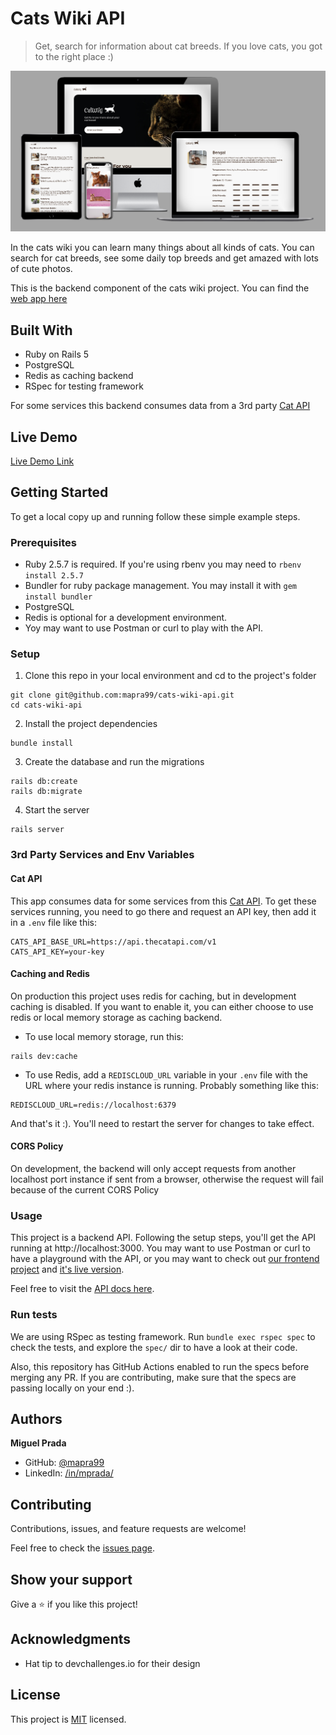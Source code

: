 # Cats Wiki API

> Get, search for information about cat breeds. If you love cats, you got to the right place :)

![screenshot](https://raw.githubusercontent.com/mapra99/cats-wiki/master/docs/mockup.png)

In the cats wiki you can learn many things about all kinds of cats. You can search for cat breeds, see some daily top breeds and get amazed with lots of cute photos.

This is the backend component of the cats wiki project. You can find the [web app here](https://github.com/mapra99/cats-wiki)

## Built With

- Ruby on Rails 5
- PostgreSQL
- Redis as caching backend
- RSpec for testing framework

For some services this backend consumes data from a 3rd party [Cat API](https://thecatapi.com/)

## Live Demo

[Live Demo Link](https://cats-wiki.herokuapp.com/)

## Getting Started

To get a local copy up and running follow these simple example steps.

### Prerequisites

- Ruby 2.5.7 is required. If you're using rbenv you may need to `rbenv install 2.5.7`
- Bundler for ruby package management. You may install it with `gem install bundler`
- PostgreSQL
- Redis is optional for a development environment.
- Yoy may want to use Postman or curl to play with the API.

### Setup

1. Clone this repo in your local environment and cd to the project's folder
```
git clone git@github.com:mapra99/cats-wiki-api.git
cd cats-wiki-api
```
2. Install the project dependencies
```
bundle install
```
3. Create the database and run the migrations
```
rails db:create
rails db:migrate
```
4. Start the server
```
rails server
```

### 3rd Party Services and Env Variables

#### Cat API
This app consumes data for some services from this [Cat API](https://thecatapi.com/). To get these services running, you need to go there and request an API key, then add it in a `.env` file like this:
```
CATS_API_BASE_URL=https://api.thecatapi.com/v1
CATS_API_KEY=your-key
```

#### Caching and Redis
On production this project uses redis for caching, but in development caching is disabled. If you want to enable it, you can either choose to use redis or local memory storage as caching backend.

- To use local memory storage, run this:
```
rails dev:cache
```

- To use Redis, add a `REDISCLOUD_URL` variable in your `.env` file with the URL where your redis instance is running. Probably something like this:
```
REDISCLOUD_URL=redis://localhost:6379
```

And that's it :). You'll need to restart the server for changes to take effect.

#### CORS Policy

On development, the backend will only accept requests from another localhost port instance if sent from a browser, otherwise the request will fail because of the current CORS Policy

### Usage

This project is a backend API. Following the setup steps, you'll get the API running at http://localhost:3000. You may want to use Postman or curl to have a playground with the API, or you may want to check out [our frontend project](https://github.com/mapra99/cats-wiki) and [it's live version](https://cats-wiki.vercel.app/).

Feel free to visit the [API docs here](https://documenter.getpostman.com/view/10455715/TVmJhyoV).

### Run tests

We are using RSpec as testing framework. Run `bundle exec rspec spec` to check the tests, and explore the `spec/` dir to have a look at their code.

Also, this repository has GitHub Actions enabled to run the specs before merging any PR. If you are contributing, make sure that the specs are passing locally on your end :).

## Authors

**Miguel Prada**

- GitHub: [@mapra99](https://github.com/mapra99)
- LinkedIn: [/in/mprada/](https://www.linkedin.com/in/mprada/?locale=en_US)

## Contributing

Contributions, issues, and feature requests are welcome!

Feel free to check the [issues page](issues/).

## Show your support

Give a ⭐️ if you like this project!

## Acknowledgments

- Hat tip to devchallenges.io for their design

## License

This project is [MIT](lic.url) licensed.

